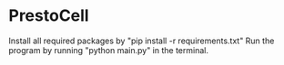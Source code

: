 # PrestoCell

Install all required packages by "pip install -r requirements.txt"
Run the program by running "python main.py" in the terminal.
